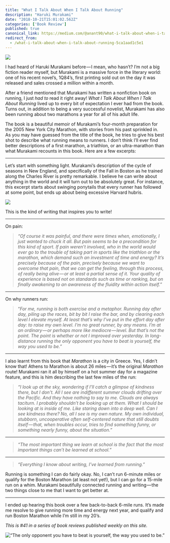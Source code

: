 ```yaml
---
title: "What I Talk About When I Talk About Running"
description: "Haruki Murakami"
date: "2018-10-21T15:01:02.562Z"
categories: ['Book Review']
published: true
canonical_link: https://medium.com/@anant90/what-i-talk-about-when-i-talk-about-running-5ca1aad1c5e1
redirect_from:
  - /what-i-talk-about-when-i-talk-about-running-5ca1aad1c5e1
---
```


![](./asset-1.jpeg)

I had heard of Haruki Murakami before — I mean, who hasn’t? I’m not a big fiction reader myself, but Murakami is a massive force in the literary world: one of his recent novel’s, 1Q84’s, first printing sold out on the day it was released and sales crossed a million within a month.

After a friend mentioned that Murakami has written a nonfiction book on running, I just _had to_ read it right away! _What I Talk About When I Talk About Running_ lived up to every bit of expectation I ever had from the book. Turns out, in addition to being a very successful novelist, Murakami has also been running about two marathons a year for all of his adult life.

The book is a beautiful memoir of Murakami’s four-month preparation for the 2005 New York City Marathon, with stories from his past sprinkled in. As you may have guessed from the title of the book, he tries to give his best shot to describe what running means to runners. I don’t think I’ll ever find better descriptions of a first marathon, a triathlon, or an ultra-marathon than what Murakami recounts in this book. Here are a few excerpts:

---

Let’s start with something light. Murakami’s description of the cycle of seasons in New England, and specifically of the Fall in Boston as he trained along the Charles River is pretty remarkable. I believe he can write about anything in the world and it will turn out to be absolutely great. For instance, this excerpt starts about swinging ponytails that every runner has followed at some point, but ends up about being excessive Harvard hubris.

![](./asset-2.png)

This is the kind of writing that inspires you to write!

---

On pain:

> _“Of course it was painful, and there were times when, emotionally, I just wanted to chuck it all. But pain seems to be a precondition for this kind of sport. If pain weren’t involved, who in the world would ever go to the trouble of taking part in sports like the triathlon or the marathon, which demand such an investment of time and energy? It’s precisely because of the pain, precisely because we want to overcome that pain, that we can get the feeling, through this process, of really being alive — or at least a partial sense of it. Your quality of experience is based not on standards such as time or ranking, but on finally awakening to an awareness of the fluidity within action itself.”_

---

On why runners run:

> “_For me, running is both exercise and a metaphor. Running day after day, piling up the races, bit by bit I raise the bar, and by clearing each level I elevate myself. At least that’s why I’ve put in the effort day after day: to raise my own level. I’m no great runner, by any means. I’m at an ordinary — or perhaps more like mediocre — level. But that’s not the point. The point is whether or not I improved over yesterday. In long-distance running the only opponent you have to beat is yourself, the way you used to be.”_

---

I also learnt from this book that _Marathon_ is a city in Greece. Yes, I didn’t know that! Athens to Marathon is about 26 miles — it’s the original _Marathon_ route! Murakami ran it all by himself on a hot summer day for a magazine feature, and this is him describing the last few miles of the run:

> _“I look up at the sky, wondering if I’ll catch a glimpse of kindness there, but I don’t. All I see are indifferent summer clouds drifting over the Pacific. And they have nothing to say to me. Clouds are always taciturn. I probably shouldn’t be looking up at them. What I should be looking at is inside of me. Like staring down into a deep well. Can I see kindness there? No, all I see is my own nature. My own individual, stubborn, uncooperative often self-centered nature that still doubts itself — that, when troubles occur, tries to find something funny, or something nearly funny, about the situation.”_

---

> _“The most important thing we learn at school is the fact that the most important things can’t be learned at school.”_

---

> _“Everything I know about writing, I’ve learned from running.”_

Running is something I can do fairly okay. No, I can’t run 6-minute miles or qualify for the Boston Marathon (at least not yet!), but I can go for a 15-mile run on a whim. Murakami beautifully connected running and writing — the two things close to me that I want to get better at.

---

I ended up hearing this book over a few back-to-back 6-mile runs. It’s made me resolve to give running more time and energy next year, and qualify and run Boston Marathon while I’m still in my 20’s.

_This is #41 in a series of book reviews published weekly on this site._

![“The only opponent you have to beat is yourself, the way you used to be.”](./asset-3.jpeg)
